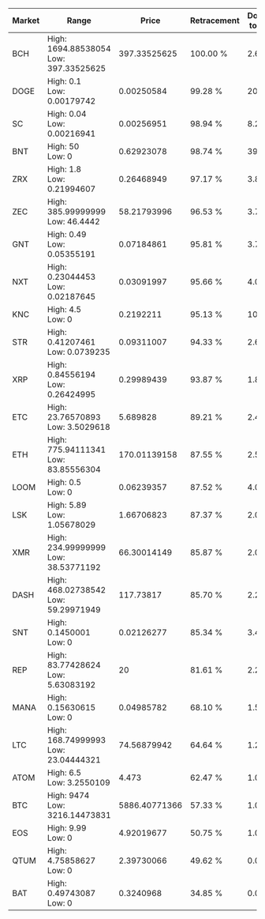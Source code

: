 | Market | Range | Price| Retracement | Doubles to 50% |
| --- | --- | --- | --- | --- |
| BCH | High: 1694.88538054<br />Low: 397.33525625 | 397.33525625 | 100.00 % | 2.63 |
| DOGE | High: 0.1<br />Low: 0.00179742 | 0.00250584 | 99.28 % | 20.31 |
| SC | High: 0.04<br />Low: 0.00216941 | 0.00256951 | 98.94 % | 8.21 |
| BNT | High: 50<br />Low: 0 | 0.62923078 | 98.74 % | 39.73 |
| ZRX | High: 1.8<br />Low: 0.21994607 | 0.26468949 | 97.17 % | 3.82 |
| ZEC | High: 385.99999999<br />Low: 46.4442 | 58.21793996 | 96.53 % | 3.71 |
| GNT | High: 0.49<br />Low: 0.05355191 | 0.07184861 | 95.81 % | 3.78 |
| NXT | High: 0.23044453<br />Low: 0.02187645 | 0.03091997 | 95.66 % | 4.08 |
| KNC | High: 4.5<br />Low: 0 | 0.2192211 | 95.13 % | 10.26 |
| STR | High: 0.41207461<br />Low: 0.0739235 | 0.09311007 | 94.33 % | 2.61 |
| XRP | High: 0.84556194<br />Low: 0.26424995 | 0.29989439 | 93.87 % | 1.85 |
| ETC | High: 23.76570893<br />Low: 3.5029618 | 5.689828 | 89.21 % | 2.40 |
| ETH | High: 775.94111341<br />Low: 83.85556304 | 170.01139158 | 87.55 % | 2.53 |
| LOOM | High: 0.5<br />Low: 0 | 0.06239357 | 87.52 % | 4.01 |
| LSK | High: 5.89<br />Low: 1.05678029 | 1.66706823 | 87.37 % | 2.08 |
| XMR | High: 234.99999999<br />Low: 38.53771192 | 66.30014149 | 85.87 % | 2.06 |
| DASH | High: 468.02738542<br />Low: 59.29971949 | 117.73817 | 85.70 % | 2.24 |
| SNT | High: 0.1450001<br />Low: 0 | 0.02126277 | 85.34 % | 3.41 |
| REP | High: 83.77428624<br />Low: 5.63083192 | 20 | 81.61 % | 2.24 |
| MANA | High: 0.15630615<br />Low: 0 | 0.04985782 | 68.10 % | 1.57 |
| LTC | High: 168.74999993<br />Low: 23.04444321 | 74.56879942 | 64.64 % | 1.29 |
| ATOM | High: 6.5<br />Low: 3.2550109 | 4.473 | 62.47 % | 1.09 |
| BTC | High: 9474<br />Low: 3216.14473831 | 5886.40771366 | 57.33 % | 1.08 |
| EOS | High: 9.99<br />Low: 0 | 4.92019677 | 50.75 % | 1.02 |
| QTUM | High: 4.75858627<br />Low: 0 | 2.39730066 | 49.62 % | 0.00 |
| BAT | High: 0.49743087<br />Low: 0 | 0.3240968 | 34.85 % | 0.00 |
